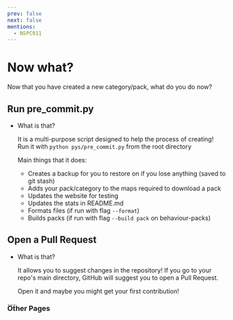 ```yaml
---
prev: false
next: false
mentions:
  - NSPC911
---
```

# Now what?

Now that you have created a new category/pack, what do you do now?

## Run pre_commit.py
- What is that?
    
    It is a multi-purpose script designed to help the process of creating!<br>Run it with `python pys/pre_commit.py` from the root directory

    Main things that it does:
    - Creates a backup for you to restore on if you lose anything (saved to git stash)
    - Adds your pack/category to the maps required to download a pack
    - Updates the website for testing
    - Updates the stats in README.md
    - Formats files (if run with flag `--format`)
    - Builds packs (if run with flag `--build pack` on behaviour-packs)

## Open a Pull Request
- What is that?

    It allows you to suggest changes in the repository! If you go to your repo's main directory, GitHub will suggest you to open a Pull Request.

    Open it and maybe you might get your first contribution!

<Contributors />
---
<h3 style="margin-top: -10px !important; margin-bottom: 10px;">Other Pages</h3>
<div style="display: grid; gap: 10px; grid-template-columns: auto-fit">
    <PageButton direction="prev" link="../new/new-compatibility" desc="Previous page" title="Creating a new Compatibility" />
    <PageButton direction="prev" link="../new/new-pack" desc="Previous page" title="Creating a new Pack" />
    <PageButton direction="prev" link="../new/new-category" desc="Previous page" title="Creating a new Category" />
</div>